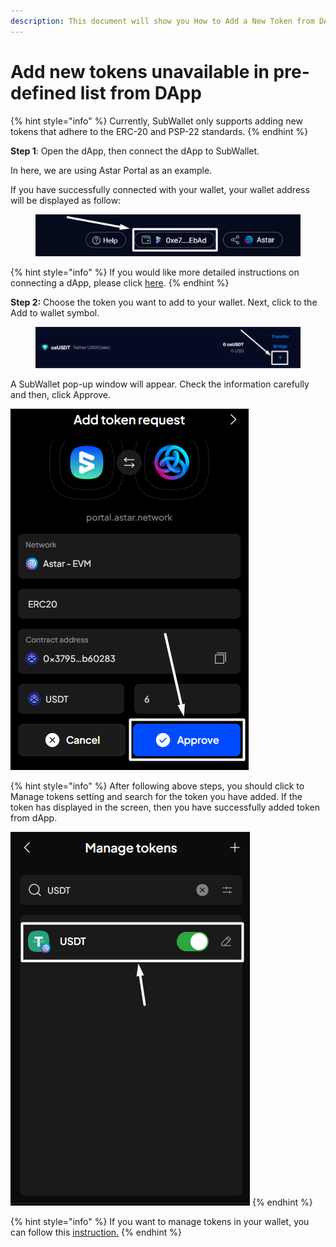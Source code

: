 ```yaml
---
description: This document will show you How to Add a New Token from DApp.
---
```


# Add new tokens unavailable in pre-defined list from DApp

{% hint style="info" %}
Currently, SubWallet only supports adding new tokens that adhere to the ERC-20 and PSP-22 standards.
{% endhint %}

**Step 1**: Open the dApp, then connect the dApp to SubWallet.

In here, we are using Astar Portal as an example.

If you have successfully connected with your wallet, your wallet address will be displayed as follow:

<figure><img src="../../.gitbook/assets/image (147).png" alt=""><figcaption></figcaption></figure>

{% hint style="info" %}
If you would like more detailed instructions on connecting a dApp, please click [here](./).
{% endhint %}

**Step 2:** Choose the token you want to add to your wallet. Next, click to the Add to wallet symbol.

<figure><img src="../../.gitbook/assets/image (145).png" alt=""><figcaption></figcaption></figure>

A SubWallet pop-up window will appear. Check the information carefully and then, click Approve.

![](<../../.gitbook/assets/image (146).png>)

{% hint style="info" %}
After following above steps, you should click to Manage tokens setting and search for the token you have added. If the token has displayed in the screen, then you have successfully added token from dApp.&#x20;

![](<../../.gitbook/assets/image (48).png>)
{% endhint %}

{% hint style="info" %}
If you want to manage tokens in your wallet, you can follow this [instruction.](../import-and-manage-customized-assets/)
{% endhint %}
